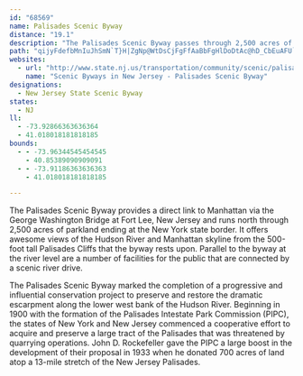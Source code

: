 ```yaml
---
id: "68569"
name: Palisades Scenic Byway
distance: "19.1"
description: "The Palisades Scenic Byway passes through 2,500 acres of New Jersey parkland before ending at the New York state border. The Parkway offers views of the Hudson River and Manhattan skyline from the 500-foot tall Palisades Cliffs."
path: "qijyFdefbMnIuJhSmN`T}H|ZgNp@WtDsCjFgFfAaBbFgHlDoDtAc@hD_CbEuAFU`Dg@x@KhAOxJc@xIe@|DUh\\sGvDDxThDzCD|DTrL?rBx@`Er@vJ~@tHxAfIbBtFjAvVbIxObFbOjEf[lGtAXrDhDlI`AnMrCbIl@~DDpJs@rKKlEWbF?lGl@bE~BrD|CxCbCzErDrElBvIzBjMtBzPlCnLjBtGbAbFxBlFbDxBrBhCrCxFlHrFxFhEbDlFxCpLTdK{AjF}@zM}C|KsBpJPhEjA`Bz@xQnJfOxD`HrDbK|DdGrCrNhHzQlJ|EhBxHxBfMfEnTpM|MdGnPpFvUvHrAhApLrIfL`BhG|@rE|@hGjBpIzFZ\\~BzBjDdD|ChEtAvFtGxBvErBrGnDtKbD"
websites:
  - url: "http://www.state.nj.us/transportation/community/scenic/palisades.shtm"
    name: "Scenic Byways in New Jersey - Palisades Scenic Byway"
designations:
  - New Jersey State Scenic Byway
states:
  - NJ
ll:
  - -73.92866363636364
  - 41.018018181818185
bounds:
  - - -73.96344545454545
    - 40.85389090909091
  - - -73.91186363636363
    - 41.018018181818185

---
```


The Palisades Scenic Byway provides a direct link to
Manhattan via the George Washington Bridge at Fort Lee, New Jersey and runs north through 2,500 acres of parkland ending at the New York state border. It offers awesome views of the Hudson River and Manhattan skyline from the 500-foot tall Palisades Cliffs that the byway rests upon. Parallel to the byway at the river level are a number of facilities for the public that are connected by a scenic river drive.

The Palisades Scenic Byway marked the completion of a
progressive and influential conservation project to preserve and
restore the dramatic escarpment along the lower west bank of the
Hudson River. Beginning in 1900 with the formation of the Palisades
Intestate Park Commission (PIPC), the states of New York and New
Jersey commenced a cooperative effort to acquire and preserve a
large tract of the Palisades that was threatened by quarrying
operations. John D. Rockefeller gave the PIPC a large boost in the
development of their proposal in 1933 when he donated 700 acres of
land atop a 13-mile stretch of the New Jersey Palisades.
